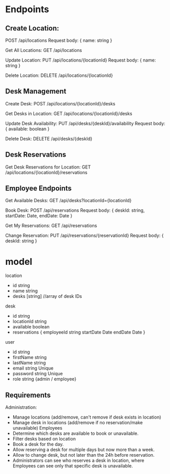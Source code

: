 # Endpoints

## Create Location:

POST /api/locations
Request body: { name: string }

Get All Locations:
GET /api/locations

Update Location:
PUT /api/locations/{locationId}
Request body: { name: string }

Delete Location:
DELETE /api/locations/{locationId}

## Desk Management

Create Desk:
POST /api/locations/{locationId}/desks

Get Desks in Location:
GET /api/locations/{locationId}/desks

Update Desk Availability:
PUT /api/desks/{deskId}/availability
Request body: { available: boolean }

Delete Desk:
DELETE /api/desks/{deskId}

## Desk Reservations

Get Desk Reservations for Location:
GET /api/locations/{locationId}/reservations

## Employee Endpoints

Get Available Desks:
GET /api/desks?locationId={locationId}

Book Desk:
POST /api/reservations
Request body: { deskId: string, startDate: Date, endDate: Date }

Get My Reservations:
GET /api/reservations

Change Reservation:
PUT /api/reservations/{reservationId}
Request body: { deskId: string }


# model

location
- id string
- name string
- desks [string] //array of desk IDs

desk
- id string
- locationId string
- available boolean
- reservations
{
    employeeId string
    startDate Date
    endDate Date
}

user
- id string
- firstName string
- lastName string
- email string Unique
- password string Unique
- role string {admin / employee}


## Requirements
Administration:
- Manage locations (add/remove, can't remove if desk exists in location)
- Manage desk in locations (add/remove if no reservation/make unavailable)
Employees
- Determine which desks are available to book or unavailable.
- Filter desks based on location
- Book a desk for the day.
- Allow reserving a desk for multiple days but now more than a week.
- Allow to change desk, but not later than the 24h before reservation.
- Administrators can see who reserves a desk in location, where Employees can see only that specific desk is unavailable.
